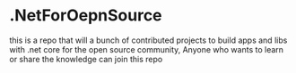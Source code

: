 # .NetForOepnSource
this is a repo that will a bunch of contributed projects to build apps and libs with .net core for the open source community, Anyone who wants to learn or share the knowledge can join this repo
